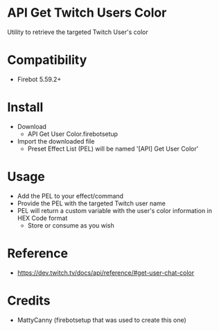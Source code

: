# API Get Twitch Users Color
Utility to retrieve the targeted Twitch User's color

# Compatibility
- Firebot 5.59.2+

# Install
+ Download
  + API Get User Color.firebotsetup
+ Import the downloaded file
  + Preset Effect List (PEL) will be named '[API] Get User Color'

# Usage
+ Add the PEL to your effect/command
+ Provide the PEL with the targeted Twitch user name
+ PEL will return a custom variable with the user's color information in HEX Code format
  + Store or consume as you wish

# Reference
+ https://dev.twitch.tv/docs/api/reference/#get-user-chat-color

# Credits
+ MattyCanny (firebotsetup that was used to create this one)
